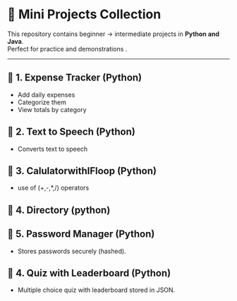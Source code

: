 
# 🚀 Mini Projects Collection

This repository contains beginner → intermediate projects in **Python and Java**.  
Perfect for practice and demonstrations .

---

## 🔹 1. Expense Tracker (Python)
- Add daily expenses
- Categorize them
- View totals by category

## 🔹 2. Text to Speech (Python)
- Converts text to speech 

## 🔹 3. CalulatorwithIFloop (Python)
- use of (+,-,*,/) operators

## 🔹 4. Directory (python)

## 🔹 5. Password Manager (Python)
- Stores passwords securely (hashed).

## 🔹 4. Quiz with Leaderboard (Python)
- Multiple choice quiz with leaderboard stored in JSON.


